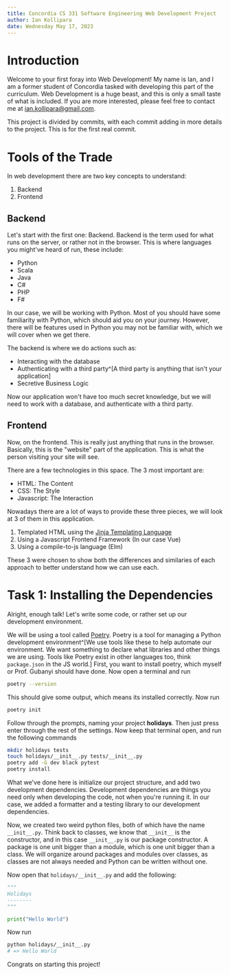 ```yaml
---
title: Concordia CS 331 Software Engineering Web Development Project
author: Ian Kollipara
date: Wednesday May 17, 2023
---
```



# Introduction
Welcome to your first foray into Web Development!
My name is Ian, and I am a former student of Concordia tasked with developing this part of the curriculum.
Web Development is a huge beast, and this is only a small taste of what is included.
If you are more interested, please feel free to contact me at [ian.kollipara@gmail.com](mailto:ian.kollipara@gmail.com).

This project is divided by commits, with each commit adding in more details to the project.
This is for the first real commit.

# Tools of the Trade
In web development there are two key concepts to understand:
1. Backend
2. Frontend

## Backend
Let's start with the first one: Backend.
Backend is the term used for what runs on the server, or rather not in the browser.
This is where languages you might've heard of run, these include:
- Python
- Scala
- Java
- C#
- PHP
- F#

In our case, we will be working with Python.
Most of you should have some familiarity with Python, which should aid you on your journey.
However, there will be features used in Python you may not be familiar with, which we will cover
when we get there.

The backend is where we do actions such as:
- Interacting with the database
- Authenticating with a third party^[A third party is anything that isn't your application]
- Secretive Business Logic

Now our application won't have too much secret knowledge, but we will need to work with a database, and 
authenticate with a third party.

## Frontend
Now, on the frontend.
This is really just anything that runs in the browser.
Basically, this is the "website" part of the application.
This is what the person visiting your site will see.

There are a few technologies in this space.
The 3 most important are:
- HTML: The Content
- CSS: The Style
- Javascript: The Interaction

Nowadays there are a lot of ways to provide these three pieces, we will look at 3 of them in this application.
1. Templated HTML using the [Jinja Templating Language](https://jinja.palletsprojects.com/en/3.1.x/)
2. Using a Javascript Frontend Framework (In our case Vue)
3. Using a compile-to-js language (Elm)

These 3 were chosen to show both the differences and similaries of each approach to better understand how we can use
each.

# Task 1: Installing the Dependencies
Alright, enough talk!
Let's write some code, or rather set up our development environment.

We will be using a tool called [Poetry](https://python-poetry.org/).
Poetry is a tool for managing a Python development environment^[We use tools like these to help automate our environment. We want something to declare what libraries and other things we are using. Tools like Poetry exist in other languages too, think `package.json` in the JS world.]
First, you want to install poetry, which myself or Prof. Gubanyi should have done.
Now open a terminal and run 
```bash
poetry --version
```
This should give some output, which means its installed correctly.
Now run
```bash
poetry init
```
Follow through the prompts, naming your project **holidays**.
Then just press enter through the rest of the settings.
Now keep that terminal open, and run the following commands
```bash
mkdir holidays tests
touch holidays/__init__.py tests/__init__.py
poetry add -G dev black pytest
poetry install
```

What we've done here is initialize our project structure, and add two development dependencies.
Development dependencies are things you need only when developing the code, not when you're running it.
In our case, we added a formatter and a testing library to our development dependencies.

Now, we created two weird python files, both of which have the name `__init__.py`.
Think back to classes, we know that `__init__` is the constructor, and in this case `__init__.py` is our
package constructor.
A package is one unit bigger than a module, which is one unit bigger than a class.
We will organize around packages and modules over classes, as classes are not always needed and Python can be
written without one.

Now open that `holidays/__init__.py` and add the following:
```python
"""
Holidays
--------
"""

print("Hello World")
```

Now run 
```bash
python holidays/__init__.py
# => Hello World
```
Congrats on starting this project!
